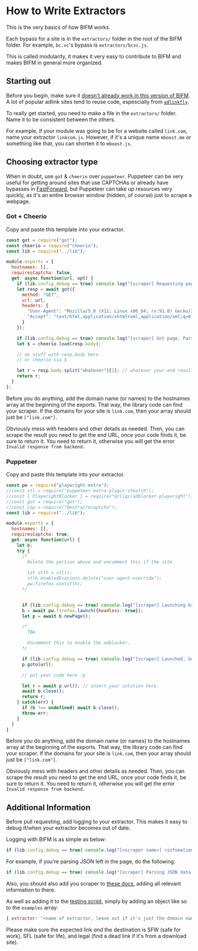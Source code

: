 # How to Write Extractors

This is the very basics of how BIFM works.

Each bypass for a site is in the `extractors/` folder in the root of the BIFM folder. For example, `bc.vc`'s bypass is `extractors/bcvc.js`. 

This is called modularity, it makes it very easy to contribute to BIFM and makes BIFM in general more organized.

## Starting out

Before you begin, make sure it [doesn't already work in this version of BIFM](../INSTANCE.md). A lot of popular adlink sites tend to reuse code, espescially from [`adlinkfly`](../../extractors/adlinkfly.js).

To really get started, you need to make a file in the `extractors/` folder. Name it to be consistent between the others. 

For example, if your module was going to be for a website called `link.com`, name your extractor `linkcom.js`. However, if it's a unique name `mboost.me` or something like that, you can shorten it to `mboost.js`.

## Choosing extractor type

When in doubt, use `got` & `cheerio` over `puppeteer`. Puppeteer can be very useful for getting around sites that use CAPTCHAs or already have bypasses in [FastForward](https://fastforward.team), but Puppeteer can take up resources very quickly, as it's an entire browser window (hidden, of course) just to scrape a webpage.

### Got + Cheerio

Copy and paste this template into your extractor.

```js
const got = require("got");
const cheerio = require("cheerio");
const lib = require("../lib");

module.exports = {
  hostnames: [],
  requiresCaptcha: false,
  get: async function(url, opt) {
    if (lib.config.debug == true) console.log("[scraper] Requesting page...");
    let resp = await got({
      method: "GET",
      url: url,
      headers: {
        "User-Agent": "Mozilla/5.0 (X11; Linux x86_64; rv:91.0) Gecko/20100101 Firefox/91.0",
        "Accept": "text/html,application/xhtml+xml,application/xml;q=0.9,image/webp,*/*;q=0.8",
      }
    });

    if (lib.config.debug == true) console.log("[scraper] Got page. Parsing page...");
    let $ = cheerio.load(resp.body);

    // do stuff with resp.body here
    // or cheerio via $

    let r = resp.body.split("whatever")[2]; // whatever your end result is, dont use this obviously though, it's an example
    return r;
  }
};
```

Before you do anything, add the domain name (or names) to the hostnames array at the beginning of the exports. That way, the library code can find your scraper. If the domains for your site is `link.com`, then your array should just be `["link.com"]`.

Obviously mess with headers and other details as needed. Then, you can scrape the result you need to get the end URL, once your code finds it, be sure to return it. You need to return it, otherwise you will get the error `Invalid response from backend.`

### Puppeteer

Copy and paste this template into your extractor.

```js
const pw = require("playwright-extra");
//const stl = require("puppeteer-extra-plugin-stealth");
//const { PlaywrightBlocker } = require("@cliqz/adblocker-playwright");
//const got = require("got");
//const cap = require("@extra/recaptcha");
const lib = require("../lib");

module.exports = {
  hostnames: [],
  requiresCaptcha: true,
  get: async function(url) {
    let b;
    try {
      /* 
        Delete the portion above and uncomment this if the site 
        
        let stlh = stl();
        stlh.enabledEvasions.delete("user-agent-override");
        pw.firefox.use(stlh);
      */


      if (lib.config.debug == true) console.log("[scraper] Launching browser...");
      b = await pw.firefox.launch({headless: true});
      let p = await b.newPage();

      /*
        TBA

        Uncomment this to enable the adblocker.
      */

      if (lib.config.debug == true) console.log("[scraper] Launched. Going to page...");
      p.goto(url);

      // put your code here :p

      let r = await p.url(); // insert your solution here.
      await b.close();
      return r;
    } catch(err) {
      if (b !== undefined) await b.close();
      throw err;
    }
  }
}
```

Before you do anything, add the domain name (or names) to the hostnames array at the beginning of the exports. That way, the library code can find your scraper. If the domains for your site is `link.com`, then your array should just be `["link.com"]`.

Obviously mess with headers and other details as needed. Then, you can scrape the result you need to get the end URL, once your code finds it, be sure to return it. You need to return it, otherwise you will get the error `Invalid response from backend.`

## Additional Information

Before pull requesting, add logging to your extractor. This makes it easy to debug if/when your extractor becomes out of date.

Logging with BIFM is as simple as below:

```js
if (lib.config.debug == true) console.log("[<scraper name>] <infomation of what's happening>");
```

For example, if you're parsing JSON left in the page, do the following:

```js
if (lib.config.debug == true) console.log("[scraper] Parsing JSON data...");
```

Also, you should also add you scraper to [these docs](../SITES.md), adding all relevant information to there.

As well as adding it to the [testing script](../../tests.js), simply by adding an object like so to the `examples` array:

```js
{ extractor: "<name of extractor, leave out if it's just the domain name>", link: "<example of url>", expected: "<expected destination, if not https://git.gay/a/bifm>" }
```

Please make sure the expected link *and* the destination is SFW (safe for work), SFL (safe for life), and legal (find a dead link if it's from a download site). 